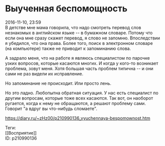 Выученная беспомощность
========================

   
 2016-11-10, 23:59   
  В детстве мне мама говорила, что надо смотреть перевод слов незнакомых в английском языке -- в бумажном словаре. Потому что если она мне сразу скажет перевод, я слово не запомню. Впоследствии я убедился, что она права. Более того, поиск в электронном словаре (на компьютере) также не приводит к запоминанию слова.   
   
 А задрало меня, что на работе я являюсь специалистом по парочке узких вопросов, которые касаются многих. И когда у кого-то возникает проблема, зовут меня. Хотя большая часть проблем типична -- и они сами не раз видели их исправление.   
   
 Но запоминание не происходит. Или просто лень.   
   
 Но это ладно. Любопытна обратная ситуация. У нас есть специалист по другим вопросам, которые тоже всех касаются. Так вот, он наоборот ругается, когда к нему не обращаются, а решают проблему сами. Говорит "а вдруг вы что-нибудь сломаете".   
    
 <https://diary.ru/~zHz00/p210990136_vyuchennaya-bespomownost.htm>   
   
 Теги:   
 [[Восприятие]]   
 ID: p210990136